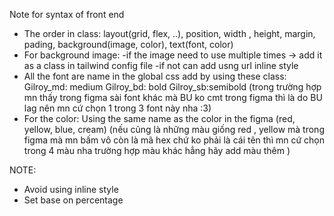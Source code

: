 Note for syntax of front end

+ The order in class: layout(grid, flex, ..),  position, width , height, margin, pading, background(image, color), text(font, color)
+ For background image:
  -if the image need to use multiple times -> add it as a class in tailwind config file
  -if not can add usng url inline style
+ All the font are name in the global css add by using these class:
    Gilroy_md: medium
    Gilroy_bd: bold
    Gilroy_sb:semibold
(trong trường hợp mn thấy trong figma sài font khác mà BU ko cmt trong figma thì là do BU lag nên mn cứ chọn 1 trong 3 font này nha :3)
+ For the color: Using the same name as the color in the figma (red, yellow, blue, cream) (nếu cũng là những màu giống red , yellow mà trong figma mà mn bấm vô còn là mã hex chứ ko phải là cái tên thì mn cứ chọn trong 4 màu nha trường hợp màu khác hẳng hãy add màu thêm ) 
 
NOTE: 
+ Avoid using inline style 
+ Set base on percentage
